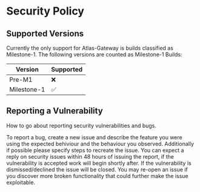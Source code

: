 # Security Policy

## Supported Versions

Currently the only support for Atlas-Gateway is builds classified as Milestone-1.
The following versions are counted as Milestone-1 Builds:

| Version     | Supported          |
| ----------- | ------------------ |
| Pre-M1      | :x:                |
| Milestone-1 | :white_check_mark: |

## Reporting a Vulnerability

How to go about reporting security vulnerabilities and bugs.

To report a bug, create a new issue and describe the feature you were using the expected behiviour and the behaviour you observed. 
Additionally if possible please specify steps to recreate the issue.
You can expect a reply on security issues within 48 hours of issuing the report, if the vulnerability is accepted work will begin shortly after. 
If the vulnerability is dismissed/declined the issue will be closed. You may re-open an issue
if you discover more broken functionality that could further make the issue exploitable.
